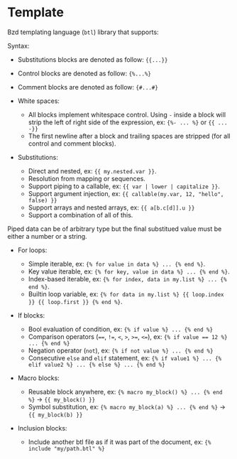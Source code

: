 # Template

Bzd templating language (`btl`) library that supports:

Syntax:

- Substitutions blocks are denoted as follow: `{{...}}`
- Control blocks are denoted as follow: `{%...%}`
- Comment blocks are denoted as follow: `{#...#}`

- White spaces:

  - All blocks implement whitespace control. Using `-` inside a block will strip the left of right side of the expression,
    ex: `{%- ... %}` or `{{ ... -}}`
  - The first newline after a block and trailing spaces are stripped (for all control and comment blocks).

- Substitutions:

  - Direct and nested, ex: `{{ my.nested.var }}`.
  - Resolution from mapping or sequences.
  - Support piping to a callable, ex: `{{ var | lower | capitalize }}`.
  - Support argument injection, ex: `{{ callable(my.var, 12, "hello", false) }}`
  - Support arrays and nested arrays, ex: `{{ a[b.c[d]].u }}`
  - Support a combination of all of this.

Piped data can be of arbitrary type but the final substitued value must be either a number or a string.

- For loops:

  - Simple iterable, ex: `{% for value in data %} ... {% end %}`.
  - Key value iterable, ex: `{% for key, value in data %} ... {% end %}`.
  - Index-based iterable, ex: `{% for index, data in my.list %} ... {% end %}`.
  - Builtin loop variable, ex: `{% for data in my.list %} {{ loop.index }} {{ loop.first }} {% end %}`.

- If blocks:

  - Bool evaluation of condition, ex: `{% if value %} ... {% end %}`
  - Comparison operators (`==`, `!=`, `<`, `>`, `>=`, `<=`), ex: `{% if value == 12 %} ... {% end %}`
  - Negation operator (`not`), ex: `{% if not value %} ... {% end %}`
  - Consecutive `else` and `elif` statement, ex: `{% if value1 %} ... {% elif value2 %} ... {% else %} ... {% end %}`

- Macro blocks:

  - Reusable block anywhere, ex: `{% macro my_block() %} ... {% end %}` -> `{{ my_block() }}`
  - Symbol substitution, ex: `{% macro my_block(a) %} ... {% end %}` -> `{{ my_block(b) }}`

- Inclusion blocks:

  - Include another btl file as if it was part of the document, ex: `{% include "my/path.btl" %}`
